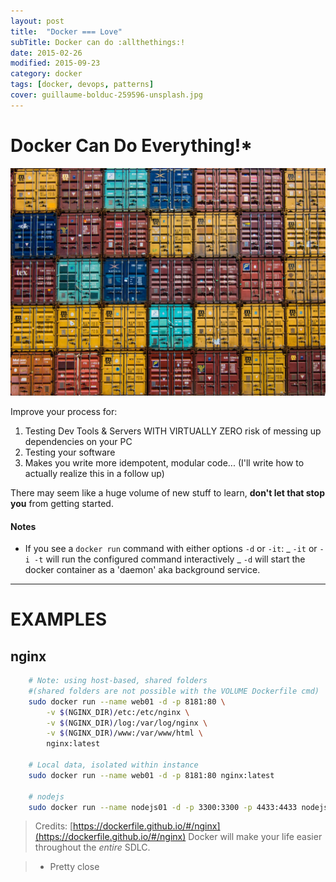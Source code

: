 ```yaml
---
layout: post
title:  "Docker === Love"
subTitle: Docker can do :allthethings:!
date: 2015-02-26
modified: 2015-09-23
category: docker
tags: [docker, devops, patterns]
cover: guillaume-bolduc-259596-unsplash.jpg
---
```


# Docker Can Do Everything!\*

![credit: guillaume-bolduc-259596-unsplash.jpg](guillaume-bolduc-259596-unsplash.jpg)

Improve your process for:

1.  Testing Dev Tools & Servers WITH VIRTUALLY ZERO risk of messing up dependencies on your PC
1.  Testing your software
1.  Makes you write more idempotent, modular code... (I'll write how to actually realize this in a follow up)

There may seem like a huge volume of new stuff to learn, **don't let that stop you** from getting started.

#### Notes

- If you see a `docker run` command with either options `-d` or `-it`:
  _ `-it` or `-i -t` will run the configured command interactively
  _ `-d` will start the docker container as a 'daemon' aka background service.

---

# EXAMPLES

## nginx

```bash
	# Note: using host-based, shared folders
	#(shared folders are not possible with the VOLUME Dockerfile cmd)
	sudo docker run --name web01 -d -p 8181:80 \
		-v $(NGINX_DIR)/etc:/etc/nginx \
		-v $(NGINX_DIR)/log:/var/log/nginx \
		-v $(NGINX_DIR)/www:/var/www/html \
		nginx:latest

	# Local data, isolated within instance
	sudo docker run --name web01 -d -p 8181:80 nginx:latest

	# nodejs
	sudo docker run --name nodejs01 -d -p 3300:3300 -p 4433:4433 nodejs:latest
```

> Credits: [https://dockerfile.github.io/#/nginx](https://dockerfile.github.io/#/nginx)
> Docker will make your life easier throughout the _entire_ SDLC.

> - Pretty close
